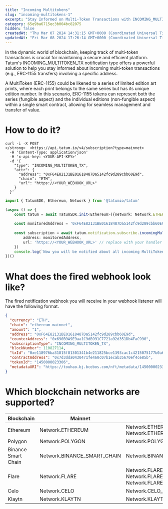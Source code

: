 ```yaml
---
title: "Incoming Multitokens"
slug: "incoming-multitokens-1"
excerpt: "Stay Informed on Multi-Token Transactions with INCOMING_MULTITOKEN_TX   Notifications"
category: 65e9ba6715ec3b004bc82075
hidden: false
createdAt: "Thu Mar 07 2024 14:31:15 GMT+0000 (Coordinated Universal Time)"
updatedAt: "Fri Mar 08 2024 17:26:14 GMT+0000 (Coordinated Universal Time)"
---
```

In the dynamic world of blockchain, keeping track of multi-token transactions is crucial for maintaining a secure and efficient platform. Tatum's INCOMING_MULTITOKEN_TX notification type offers a powerful solution to help you stay informed about incoming multi-token transactions (e.g., ERC-1155 transfers) involving a specific address.

A MultiToken (ERC-1155) could be likened to a series of limited edition art prints, where each print belongs to the same series but has its unique edition number. In this scenario, ERC-1155 tokens can represent both the series (fungible aspect) and the individual editions (non-fungible aspect) within a single smart contract, allowing for seamless management and transfer of value.

# How to do it?

```curl curl
curl -i -X POST   
</strong>  <https://api.tatum.io/v4/subscription?type=mainnet>   
  -H 'Content-Type: application/json'   
  -H 'x-api-key: <YOUR-API-KEY>'   
  -d '{  
    "type": "INCOMING_MULTITOKEN_TX",  
    "attr": {  
      "address": "0xF64E82131BE01618487Da5142fc9d289cbb60E9d",  
      "chain": "ETH",  
      "url": "https://<YOUR_WEBHOOK_URL>"  
    }  
  }'
```
```typescript
import { TatumSDK, Ethereum, Network } from '@tatumio/tatum'

(async () => {
    const tatum = await TatumSDK.init<Ethereum>({network: Network.ETHEREUM})
    
    const monitoredAddress = '0xF64E82131BE01618487Da5142fc9d289cbb60E9d'
    
    const subscription = await tatum.notification.subscribe.incomingMultitokenTx({
        address: monitoredAddress,
        url: 'https://<YOUR_WEBHOOK_URL>' // replace with your handler URL
    })
    console.log(`Now you will be notified about all incoming MultiToken transactions on ${monitoredAddress}`)
})()
```

# What does the fired webhook look like?

The fired notification webhook you will receive in your webhook listener will have the following format.

```json
{
  "currency": "ETH",
  "chain": "ethereum-mainnet",
  "amount": "1",
  "address": "0xF64E82131BE01618487Da5142fc9d289cbb60E9d",
  "counterAddress": "0x690B9A9E9aa1C9dB991C7721a92d351Db4FaC990",
  "subscriptionType": "INCOMING_MULTITOKEN_TX",
  "blockNumber": 110827114,
  "txId": "0xe118976ba31815f81301341b4e211825bce1393cac1c4215075177b0a6b98930",
  "contractAddress": "0x7d3dda0430471fe460c07b1ecab35670ef4ce85b",
  "tokenId": "1450000023306",
  "metadataURI": "https://touhao.bj.bcebos.com/nft/metadata/1450000023306.json"
}
```

# Which blockchain networks are supported?

| Blockchain          | Mainnet                     | Testnet                                                              |
| ------------------- | --------------------------- | -------------------------------------------------------------------- |
| Ethereum            | Network.ETHEREUM            | Network.ETHEREUM_SEPOLIA,  Network.ETHEREUM_HOLESKY                  |
| Polygon             | Network.POLYGON             | Network.POLYGON_MUMBAI                                               |
| Binance Smart Chain | Network.BINANCE_SMART_CHAIN | Network.BINANCE_SMART_CHAIN_TESTNET                                  |
| Flare               | Network.FLARE               | Network.FLARE_COSTON, Network.FLARE_COSTON_2, Network.FLARE_SONGBIRD |
| Celo                | Network.CELO                | Network.CELO_ALFAJORES                                               |
| Klaytn              | Network.KLAYTN              | Network.KLAYTN_BAOBAB                                                |
